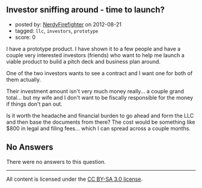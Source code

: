 ## Investor sniffing around - time to launch?

- posted by: [NerdyFirefighter](https://stackexchange.com/users/-1/19355-nerdyfirefighter) on 2012-08-21
- tagged: `llc`, `investors`, `prototype`
- score: 0

I have a prototype product.   I have shown it to a few people and have a couple very interested investors (friends) who want to help me launch a viable product to build a pitch deck and business plan around.

One of the two investors wants to see a contract and I want one for both of them actually.

Their investment amount isn't very much money really... a couple grand total... but my wife and I don't want to be fiscally responsible for the money if things don't pan out.

Is it worth the headache and financial burden to go ahead and form the LLC and then base the documents from there?   The cost would be something like $800 in legal and filing fees... which I can spread across a couple months.

## No Answers

There were no answers to this question.


---

All content is licensed under the [CC BY-SA 3.0 license](https://creativecommons.org/licenses/by-sa/3.0/).
